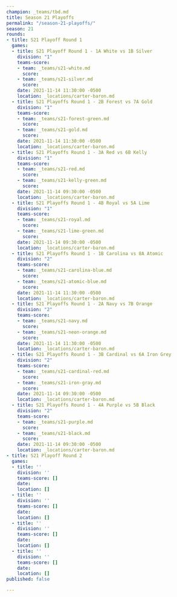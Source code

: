 ```yaml
---
champion: _teams/tbd.md
title: Season 21 Playoffs
permalink: "/season-21-playoffs/"
season: 21
rounds:
- title: S21 Playoff Round 1
  games:
  - title: S21 Playoff Round 1 - 1A White vs 1B Silver
    division: "1"
    teams-score:
    - team: _teams/s21-white.md
      score: 
    - team: _teams/s21-silver.md
      score: 
    date: 2021-11-14 11:30:00 -0500
    location: _locations/carter-baron.md
  - title: S21 Playoffs Round 1 - 2B Forest vs 7A Gold
    division: "1"
    teams-score:
    - team: _teams/s21-forest-green.md
      score: 
    - team: _teams/s21-gold.md
      score: 
    date: 2021-11-14 11:30:00 -0500
    location: _locations/carter-baron.md
  - title: S21 Playoffs Round 1 - 3A Red vs 6B Kelly
    division: "1"
    teams-score:
    - team: _teams/s21-red.md
      score: 
    - team: _teams/s21-kelly-green.md
      score: 
    date: 2021-11-14 09:30:00 -0500
    location: _locations/carter-baron.md
  - title: S21 Playoffs Round 1 - 4B Royal vs 5A Lime
    division: "1"
    teams-score:
    - team: _teams/s21-royal.md
      score: 
    - team: _teams/s21-lime-green.md
      score: 
    date: 2021-11-14 09:30:00 -0500
    location: _locations/carter-baron.md
  - title: S21 Playoffs Round 1 - 1B Carolina vs 8A Atomic
    division: "2"
    teams-score:
    - team: _teams/s21-carolina-blue.md
      score: 
    - team: _teams/s21-atomic-blue.md
      score: 
    date: 2021-11-14 11:30:00 -0500
    location: _locations/carter-baron.md
  - title: S21 Playoffs Round 1 - 2A Navy vs 7B Orange
    division: "2"
    teams-score:
    - team: _teams/s21-navy.md
      score: 
    - team: _teams/s21-neon-orange.md
      score: 
    date: 2021-11-14 11:30:00 -0500
    location: _locations/carter-baron.md
  - title: S21 Playoffs Round 1 - 3B Cardinal vs 6A Iron Grey
    division: "2"
    teams-score:
    - team: _teams/s21-cardinal-red.md
      score: 
    - team: _teams/s21-iron-gray.md
      score: 
    date: 2021-11-14 09:30:00 -0500
    location: _locations/carter-baron.md
  - title: S21 Playoffs Round 1 - 4A Purple vs 5B Black
    division: "2"
    teams-score:
    - team: _teams/s21-purple.md
      score: 
    - team: _teams/s21-black.md
      score: 
    date: 2021-11-14 09:30:00 -0500
    location: _locations/carter-baron.md
- title: S21 Playoff Round 2
  games:
  - title: ''
    division: ''
    teams-score: []
    date: 
    location: []
  - title: ''
    division: ''
    teams-score: []
    date: 
    location: []
  - title: ''
    division: ''
    teams-score: []
    date: 
    location: []
  - title: ''
    division: ''
    teams-score: []
    date: 
    location: []
published: false

---
```

